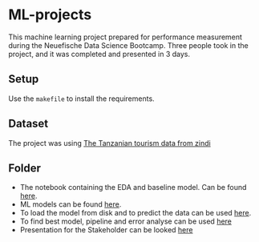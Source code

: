 # ML-projects

This machine learning project prepared for performance measurement during the Neuefische Data Science Bootcamp. Three people took in the project, and it was completed and presented in 3 days.

## Setup
Use the `makefile` to install the requirements.

## Dataset
The project was using [The Tanzanian tourism data from zindi](https://zindi.africa/competitions/tanzania-tourism-prediction/data)

## Folder
- The notebook containing the EDA and baseline model. Can be found [here](/Users/erdem/neuefische/ML-projects/notebooks/EDA_and_baseline_model.ipynb).
- ML models can be found [here](/Users/erdem/neuefische/ML-projects/notebooks/ML_Models.ipynb).
- To load the model from disk and to predict the data can be used [here](/Users/erdem/neuefische/ML-projects/predict.py).
- To find best model, pipeline and error analyse can be used [here](/Users/erdem/neuefische/ML-projects/train.py) 
- Presentation for the Stakeholder can be looked [here](/Users/erdem/neuefische/ML-projects/presentation_tanzania.pdf) 

